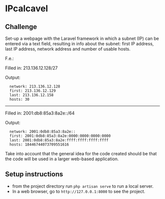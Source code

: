 # IPcalcavel

## Challenge

Set-up a webpage with the Laravel framework in which a subnet (IP) can be entered via a text field,
resulting in info about the subnet: first IP address, last IP address, network address and number of usable hosts.

F.e.:

Filled in: 213.136.12.128/27

Output:

```
  network: 213.136.12.128
  first: 213.136.12.129
  last: 213.136.12.158
  hosts: 30
```

---

Filled in: 2001:db8:85a3:8a2e::/64

Output:

```
  network: 2001:0db8:85a3:8a2e::
  first: 2001:0db8:85a3:8a2e:0000:0000:0000:0000
  last: 2001:0db8:85a3:8a2e:ffff:ffff:ffff:ffff
  hosts: 18446744073709551616
```

Take into account that the general idea for the code created should be that the code will be used in a larger web-based application.

## Setup instructions

- from the project directory run `php artisan serve` to run a local server.
- In a web browser, go to `http://127.0.0.1:8000` to see the project.